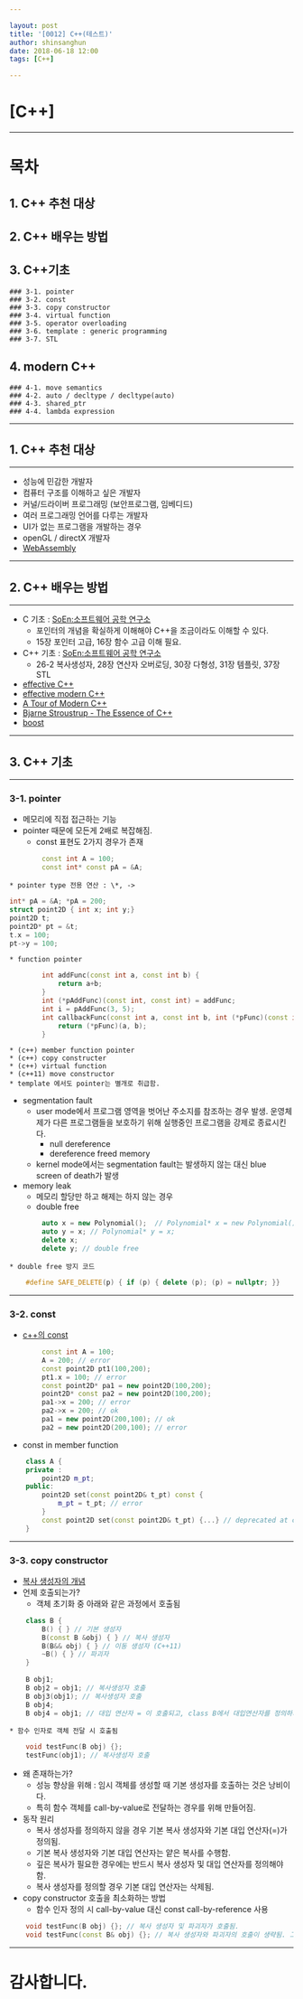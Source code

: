 ```yaml
---

layout: post
title: '[0012] C++(테스트)'
author: shinsanghun
date: 2018-06-18 12:00
tags: [C++]

---
```


# [C++]

---

# 목차
## 1. C++ 추천 대상
## 2. C++ 배우는 방법
## 3. C++기초
	### 3-1. pointer
	### 3-2. const
	### 3-3. copy constructor
	### 3-4. virtual function
	### 3-5. operator overloading
	### 3-6. template : generic programming
	### 3-7. STL
## 4. modern C++
	### 4-1. move semantics
	### 4-2. auto / decltype / decltype(auto)
	### 4-3. shared_ptr
	### 4-4. lambda expression
---

## 1. C++ 추천 대상

---
* 성능에 민감한 개발자 
* 컴퓨터 구조를 이해하고 싶은 개발자
* 커널/드라이버 프로그래밍 (보안프로그램, 임베디드)
* 여러 프로그래밍 언어를 다루는 개발자
* UI가 없는 프로그램을 개발하는 경우
* openGL / directX 개발자
* [WebAssembly](https://webassembly.org/docs/c-and-c++/)

---

## 2. C++ 배우는 방법

---
* C 기초 : [SoEn:소프트웨어 공학 연구소](http://soen.kr//)
	* 포인터의 개념을 확실하게 이해해야 C++을 조금이라도 이해할 수 있다.
	* 15장 포인터 고급, 16장 함수 고급 이해 필요.
* C++ 기초 : [SoEn:소프트웨어 공학 연구소](http://soen.kr//)
	* 26-2 복사생성자, 28장 연산자 오버로딩, 30장 다형성, 31장 템플릿, 37장 STL
* [effective C++](https://doc.lagout.org/programmation/C/Addison.Wesley.Effective.CPP.3rd.Edition.May.2005.pdf)
* [effective modern C++](https://doc.lagout.org/programmation/C/Meyers.Effective.Modern.C++.en.pdf)
* [A Tour of Modern C++](https://youtu.be/iWvcoIKSaoc)
* [Bjarne Stroustrup - The Essence of C++](https://youtu.be/86xWVb4XIyE)
* [boost](https://www.boost.org) 

---

## 3. C++ 기초

---

### 3-1. pointer
* 메모리에 직접 접근하는 기능
* pointer 때문에 모든게 2배로 복잡해짐.
	* const 표현도 2가지 경우가 존재
``` c++
		const int A = 100;
		const int* const pA = &A;
``` 
	* pointer type 전용 연산 : \*, ->
``` c++
int* pA = &A; *pA = 200;
struct point2D { int x; int y;}
point2D t;
point2D* pt = &t;
t.x = 100;
pt->y = 100;
```	
	* function pointer 
``` c++
		int addFunc(const int a, const int b) {
			return a+b;
		}
		int (*pAddFunc)(const int, const int) = addFunc;
		int i = pAddFunc(3, 5);
		int callbackFunc(const int a, const int b, int (*pFunc)(const int,const int)) {
			return (*pFunc)(a, b);
		}
``` 
	* (c++) member function pointer
	* (c++) copy constructer
	* (c++) virtual function
	* (c++11) move constructor
	* template 에서도 pointer는 별개로 취급함.
* segmentation fault
	* user mode에서 프로그램 영역을 벗어난 주소지를 참조하는 경우 발생. 운영체제가 다른 프로그램들을 보호하기 위해 실행중인 프로그램을 강제로 종료시킨다.
		* null dereference
		* dereference freed memory
	* kernel mode에서는 segmentation fault는 발생하지 않는 대신 blue screen of death가 발생  
* memory leak
	* 메모리 할당만 하고 해제는 하지 않는 경우
	* double free
``` c++
		auto x = new Polynomial();	// Polynomial* x = new Polynomial();
		auto y = x;	// Polynomial* y = x;
		delete x;
		delete y; // double free
```
	* double free 방지 코드
``` c++
	#define SAFE_DELETE(p) { if (p) { delete (p); (p) = nullptr; }}
```	
	
---

### 3-2. const
* [c++의 const](https://www.studytonight.com/cpp/const-keyword.php)
``` c++
		const int A = 100;
		A = 200; // error
		const point2D pt1(100,200);
		pt1.x = 100; // error
		const point2D* pa1 = new point2D(100,200);
		point2D* const pa2 = new point2D(100,200);
		pa1->x = 200; // error
		pa2->x = 200; // ok
		pa1 = new point2D(200,100); // ok
		pa2 = new point2D(200,100); // error
``` 
* const in member function 
``` c++
	class A {
	private : 
		point2D m_pt;
	public:
		point2D set(const point2D& t_pt) const {
			m_pt = t_pt; // error 
		}
		const point2D set(const point2D& t_pt) {...} // deprecated at c++11. use std::unique_ptr instead		
	}
```

---

### 3-3. copy constructor

* [복사 생성자의 개념](http://soen.kr/lecture/ccpp/cpp3/26-2-2.htm)
* 언제 호출되는가?
	* 객체 초기화 중 아래와 같은 과정에서 호출됨
``` c++
	class B {
		B() { } // 기본 생성자
		B(const B &obj) { } // 복사 생성자
		B(B&& obj) { } // 이동 생성자 (C++11)
		~B() { } // 파괴자
	}
	
	B obj1;
	B obj2 = obj1; // 복사생성자 호출
	B obj3(obj1); // 복사생성자 호출
	B obj4;
	B obj4 = obj1; // 대입 연산자 = 이 호출되고, class B에서 대입연산자를 정의하지 않아 오류 발생
```
	* 함수 인자로 객체 전달 시 호출됨
``` c++
	void testFunc(B obj) {}; 
	testFunc(obj1); // 복사생성자 호출
```
* 왜 존재하는가? 
	* 성능 향상을 위해 : 임시 객체를 생성할 때 기본 생성자를 호출하는 것은 낭비이다. 
	* 특히 함수 객체를 call-by-value로 전달하는 경우를 위해 만들어짐.
* 동작 원리 
	* 복사 생성자를 정의하지 않을 경우 기본 복사 생성자와 기본 대입 연산자(=)가 정의됨.
	* 기본 복사 생성자와 기본 대입 연산자는 얕은 복사를 수행함.
	* 깊은 복사가 필요한 경우에는 반드시 복사 생성자 및 대입 연산자를 정의해야 함.
	* 복사 생성자를 정의할 경우 기본 대입 연산자는 삭제됨.
* copy constructor 호출을 최소화하는 방법 
	* 함수 인자 정의 시 call-by-value 대신 const call-by-reference 사용
``` c++
	void testFunc(B obj) {}; // 복사 생성자 및 파괴자가 호출됨.
	void testFunc(const B& obj) {}; // 복사 생성자와 파괴자의 호출이 생략됨. 그리고 const에 의해 obj의 값 변경 불가능
```		 
	
---


# 감사합니다.